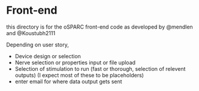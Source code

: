 
# Front-end

this directory is for the oSPARC front-end code as developed by @mendlen and @Koustubh2111

Depending on user story, 
- Device design or selection
- Nerve selection or properties input or file upload
- Selection of stimulation to run (fast or thorough, selection of relevent outputs) (I expect most of these to be placeholders)
- enter email for where data output gets sent
